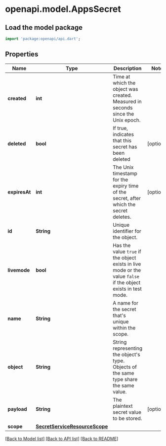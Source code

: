 # openapi.model.AppsSecret

## Load the model package
```dart
import 'package:openapi/api.dart';
```

## Properties
Name | Type | Description | Notes
------------ | ------------- | ------------- | -------------
**created** | **int** | Time at which the object was created. Measured in seconds since the Unix epoch. | 
**deleted** | **bool** | If true, indicates that this secret has been deleted | [optional] 
**expiresAt** | **int** | The Unix timestamp for the expiry time of the secret, after which the secret deletes. | [optional] 
**id** | **String** | Unique identifier for the object. | 
**livemode** | **bool** | Has the value `true` if the object exists in live mode or the value `false` if the object exists in test mode. | 
**name** | **String** | A name for the secret that's unique within the scope. | 
**object** | **String** | String representing the object's type. Objects of the same type share the same value. | 
**payload** | **String** | The plaintext secret value to be stored. | [optional] 
**scope** | [**SecretServiceResourceScope**](SecretServiceResourceScope.md) |  | 

[[Back to Model list]](../README.md#documentation-for-models) [[Back to API list]](../README.md#documentation-for-api-endpoints) [[Back to README]](../README.md)


